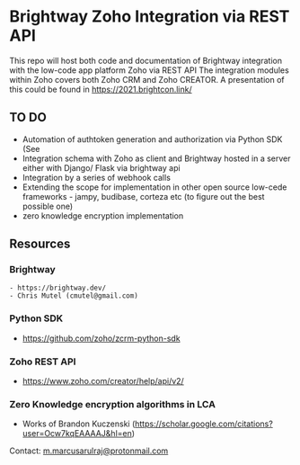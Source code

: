 # Brightway Zoho Integration via REST API
This repo will host both code and documentation of Brightway integration with the  low-code app platform Zoho via REST API
The integration modules within Zoho covers both Zoho CRM and Zoho CREATOR.
A presentation of this could be found in https://2021.brightcon.link/

## TO DO
- Automation of authtoken generation and authorization via Python SDK (See 
- Integration schema with Zoho as client and Brightway hosted in a server either with Django/ Flask via brightway api
- Integration by a series of webhook calls
- Extending the scope for implementation in other open source low-cede frameworks - jampy, budibase, corteza etc (to figure out the best possible one)
- zero knowledge encryption implementation 

## Resources

### Brightway
    - https://brightway.dev/
    - Chris Mutel (cmutel@gmail.com)

### Python SDK
   - https://github.com/zoho/zcrm-python-sdk

### Zoho  REST API
   - https://www.zoho.com/creator/help/api/v2/

### Zero Knowledge encryption algorithms in LCA 
   - Works of Brandon Kuczenski (https://scholar.google.com/citations?user=Ocw7kqEAAAAJ&hl=en)

Contact:
m.marcusarulraj@protonmail.com
